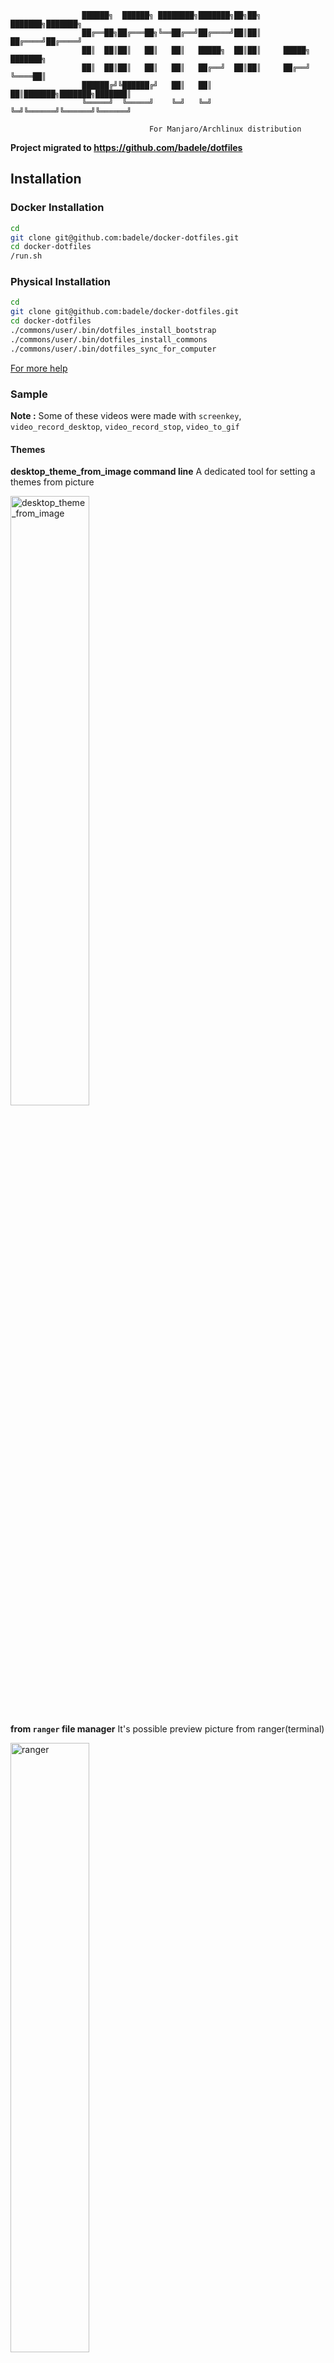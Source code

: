 
```
                ██████╗  ██████╗ ████████╗███████╗██╗██╗     ███████╗███████╗
                ██╔══██╗██╔═══██╗╚══██╔══╝██╔════╝██║██║     ██╔════╝██╔════╝
                ██║  ██║██║   ██║   ██║   █████╗  ██║██║     █████╗  ███████╗
                ██║  ██║██║   ██║   ██║   ██╔══╝  ██║██║     ██╔══╝  ╚════██║
                ██████╔╝╚██████╔╝   ██║   ██║     ██║███████╗███████╗███████║
                ╚═════╝  ╚═════╝    ╚═╝   ╚═╝     ╚═╝╚══════╝╚══════╝╚══════╝
                
                               For Manjaro/Archlinux distribution
```

**Project migrated to https://github.com/badele/dotfiles**

## Installation

### Docker Installation

```bash
cd
git clone git@github.com:badele/docker-dotfiles.git
cd docker-dotfiles
/run.sh
```

### Physical Installation

```bash
cd
git clone git@github.com:badele/docker-dotfiles.git
cd docker-dotfiles
./commons/user/.bin/dotfiles_install_bootstrap
./commons/user/.bin/dotfiles_install_commons
./commons/user/.bin/dotfiles_sync_for_computer
```

[For more help](https://raw.githubusercontent.com/badele/docker-dotfiles/master/commons/user/.config/nvim/doc/help.txt)

### Sample

**Note :** Some of these videos were made with `screenkey`, `video_record_desktop`, `video_record_stop`, `video_to_gif`

#### Themes

**desktop_theme_from_image command line** A dedicated tool for setting a themes from picture

<a href="https://raw.githubusercontent.com/badele/docker-dotfiles/master/images/theme-script-desktop.gif.gif"><img src="https://raw.githubusercontent.com/badele/docker-dotfiles/master/images/theme-script-desktop.gif" alt="desktop_theme_from_image" width="50%"></a>

**from `ranger` file manager** It's possible preview picture from ranger(terminal)

<a href="https://raw.githubusercontent.com/badele/docker-dotfiles/master/images/theme-ranger-desktop.gif"><img src="https://raw.githubusercontent.com/badele/docker-dotfiles/master/images/theme-ranger-desktop.gif" alt="ranger" width="50%"></a>

#### ZSH

**FZF** Command-line fuzzy finder (search folder and mores)

<a href="https://raw.githubusercontent.com/badele/docker-dotfiles/master/images/fzf-search.gif"><img src="https://raw.githubusercontent.com/badele/docker-dotfiles/master/images/fzf-search.gif" alt="fzf-search" width="50%"></a>

#### Vim

**auto plugin installation** First time, plugins installed automatically

<a href="https://raw.githubusercontent.com/badele/docker-dotfiles/master/images/vim-plug.gif"><img src="https://raw.githubusercontent.com/badele/docker-dotfiles/master/images/vim-plug.gif" alt="vim-plugin" width="50%"></a>


**startify plugin** Last VIM session files

<a href="https://raw.githubusercontent.com/badele/docker-dotfiles/master/images/vim-startify.gif"><img src="https://raw.githubusercontent.com/badele/docker-dotfiles/master/images/vim-startify.gif" alt="vim-startify" width="50%"></a>

**FZF Files** Search files from current project

<a href="https://raw.githubusercontent.com/badele/docker-dotfiles/master/images/vim_fzf_files.gif"><img src="https://raw.githubusercontent.com/badele/docker-dotfiles/master/images/vim_fzf_files.gif" alt="vim-fzf-files" width="50%"></a>

**FZF Contents** Search content in you current project

<a href="https://raw.githubusercontent.com/badele/docker-dotfiles/master/images/vim_fzf_contents.gif"><img src="https://raw.githubusercontent.com/badele/docker-dotfiles/master/images/vim_fzf_contents.gif" alt="vim-fzf-files" width="50%"></a>

**Search & Replace with ferret** Search and replace content

<a href="https://raw.githubusercontent.com/badele/docker-dotfiles/master/images/vim_search_replace.gif"><img src="https://raw.githubusercontent.com/badele/docker-dotfiles/master/images/vim_search_replace.gif" alt="vim-search-replace" width="50%"></a>

**Colorize hex color** Colorize color in the code with hex color

<a href="https://raw.githubusercontent.com/badele/docker-dotfiles/master/images/vim_colorizer.gif"><img src="https://raw.githubusercontent.com/badele/docker-dotfiles/master/images/vim_colorizer.gif" alt="vim-search-replace" width="50%"></a>

### TODO

- [ ] Configure MPD player
